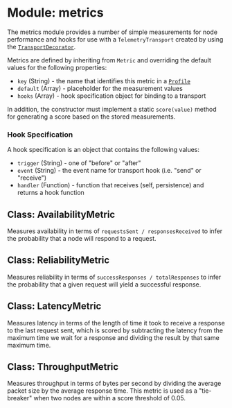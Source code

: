 Module: metrics
===============

The metrics module provides a number of simple measurements for node
performance and hooks for use with a `TelemetryTransport` created by using the
[`TransportDecorator`](transport-decorator.md).

Metrics are defined by inheriting from `Metric` and overriding the default
values for the following properties:

* `key` (String) - the name that identifies this metric in a [`Profile`](profile.md)
* `default` (Array) - placeholder for the measurement values
* `hooks` (Array) - hook specification object for binding to a transport

In addition, the constructor must implement a static `score(value)` method for
generating a score based on the stored measurements.

### Hook Specification

A hook specification is an object that contains the following values:

* `trigger` (String) - one of "before" or "after"
* `event` (String) - the event name for transport hook (i.e. "send" or "receive")
* `handler` (Function) - function that receives (self, persistence) and returns a hook function

Class: AvailabilityMetric
-------------------------

Measures availability in terms of `requestsSent / responsesReceived` to infer
the probability that a node will respond to a request.

Class: ReliabilityMetric
------------------------

Measures reliability in terms of `successResponses / totalResponses` to infer
the probability that a given request will yield a successful response.

Class: LatencyMetric
--------------------

Measures latency in terms of the length of time it took to receive a response
to the last request sent, which is scored by subtracting the latency from the
maximum time we wait for a response and dividing the result by that same
maximum time.

Class: ThroughputMetric
-----------------------

Measures throughput in terms of bytes per second by dividing the average packet
size by the average response time. This metric is used as a "tie-breaker"
when two nodes are within a score threshold of 0.05.
